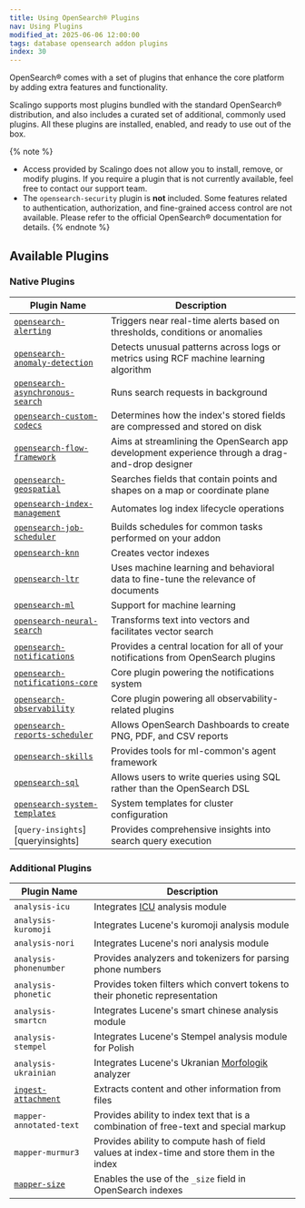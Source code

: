 ```yaml
---
title: Using OpenSearch® Plugins
nav: Using Plugins
modified_at: 2025-06-06 12:00:00
tags: database opensearch addon plugins
index: 30
---
```



OpenSearch® comes with a set of plugins that enhance the core platform by
adding extra features and functionality.

Scalingo supports most plugins bundled with the standard OpenSearch®
distribution, and also includes a curated set of additional, commonly used
plugins. All these plugins are installed, enabled, and ready to use out of the
box.

{% note %}
- Access provided by Scalingo does not allow you to install, remove, or modify
  plugins. If you require a plugin that is not currently available, feel free
  to contact our support team.
- The `opensearch-security` plugin is **not** included. Some features related
  to authentication, authorization, and fine-grained access control are not
  available. Please refer to the official OpenSearch® documentation for
  details.
{% endnote %}


## Available Plugins

### Native Plugins

| Plugin Name                                             | Description                                                                          |
| ------------------------------------------------------- | ------------------------------------------------------------------------------------ |
| [`opensearch-alerting`][alerting]                       | Triggers near real-time alerts based on thresholds, conditions or anomalies          |
| [`opensearch-anomaly-detection`][anomaly-detection]     | Detects unusual patterns across logs or metrics using RCF machine learning algorithm |
| [`opensearch-asynchronous-search`][asynchronous-search] | Runs search requests in background                                                   |
| [`opensearch-custom-codecs`][custom-codecs]             | Determines how the index's stored fields are compressed and stored on disk           |
| [`opensearch-flow-framework`][flow-framework]           | Aims at streamlining the OpenSearch app development experience through a drag-and-drop designer |
| [`opensearch-geospatial`][geospatial]                   | Searches fields that contain points and shapes on a map or coordinate plane          |
| [`opensearch-index-management`][index-management]       | Automates log index lifecycle operations                                             |
| [`opensearch-job-scheduler`][job-scheduler]             | Builds schedules for common tasks performed on your addon                            |
| [`opensearch-knn`][knn]                                 | Creates vector indexes                                                               |
| [`opensearch-ltr`][ltr]                                 | Uses machine learning and behavioral data to fine-tune the relevance of documents    |
| [`opensearch-ml`][ml]                                   | Support for machine learning                                                         |
| [`opensearch-neural-search`][neural-search]             | Transforms text into vectors and facilitates vector search                           |
| [`opensearch-notifications`][notifications]             | Provides a central location for all of your notifications from OpenSearch plugins    |
| [`opensearch-notifications-core`][notifications]        | Core plugin powering the notifications system                                        |
| [`opensearch-observability`][observability]             | Core plugin powering all observability-related plugins                               |
| [`opensearch-reports-scheduler`][reports-scheduler]     | Allows OpenSearch Dashboards to create PNG, PDF, and CSV reports                     |
| [`opensearch-skills`][skills]                           | Provides tools for ml-common's agent framework                                       |
| [`opensearch-sql`][sql]                                 | Allows users to write queries using SQL rather than the OpenSearch DSL               |
| [`opensearch-system-templates`][system-templates]       | System templates for cluster configuration                                           |
| [`query-insights`][queryinsights]                       | Provides comprehensive insights into search query execution                          |

### Additional Plugins

| Plugin Name                              | Description                                       |
| ---------------------------------------- | --------------------------------------------------|
| `analysis-icu`                           | Integrates [ICU][icu] analysis module             |
| `analysis-kuromoji`                      | Integrates Lucene's kuromoji analysis module      |
| `analysis-nori`                          | Integrates Lucene's nori analysis module          |
| `analysis-phonenumber`                   | Provides analyzers and tokenizers for parsing phone numbers |
| `analysis-phonetic`                      | Provides token filters which convert tokens to their phonetic representation |
| `analysis-smartcn`                       | Integrates Lucene's smart chinese analysis module |
| `analysis-stempel`                       | Integrates Lucene's Stempel analysis module for Polish |
| `analysis-ukrainian`                     | Integrates Lucene's Ukranian [Morfologik][morfologik] analyzer  |
| [`ingest-attachment`][ingest-attachment] | Extracts content and other information from files |
| `mapper-annotated-text`                  | Provides ability to index text that is a combination of free-text and special markup |
| `mapper-murmur3`                         | Provides ability to compute hash of field values at index-time and store them in the index |
| [`mapper-size`][mapper-size]             | Enables the use of the `_size` field in OpenSearch indexes |


[alerting]: https://docs.opensearch.org/docs/2.19/observing-your-data/alerting/index/
[anomaly-detection]: https://docs.opensearch.org/docs/2.19/observing-your-data/ad/index/
[asynchronous-search]: https://docs.opensearch.org/docs/2.19/search-plugins/async/index/
[custom-codecs]: https://docs.opensearch.org/docs/2.19/im-plugin/index-codecs/
[flow-framework]: https://github.com/opensearch-project/flow-framework
[geospatial]: https://docs.opensearch.org/docs/2.19/query-dsl/geo-and-xy/index/
[index-management]: https://docs.opensearch.org/docs/2.19/dashboards/im-dashboards/index/
[job-scheduler]: https://docs.opensearch.org/docs/2.19/monitoring-your-cluster/job-scheduler/index/
[knn]: https://docs.opensearch.org/docs/2.19/vector-search/creating-vector-index/
[ltr]: https://docs.opensearch.org/docs/2.19/search-plugins/ltr/index/
[ml]: https://docs.opensearch.org/docs/2.19/ml-commons-plugin/
[neural-search]: https://docs.opensearch.org/docs/2.19/vector-search/ai-search/index/
[notifications]: https://docs.opensearch.org/docs/2.19/observing-your-data/notifications/index/
[observability]: https://docs.opensearch.org/docs/2.19/observing-your-data/
[reports-scheduler]: https://docs.opensearch.org/docs/2.19/reporting/report-dashboard-index/
[skills]: https://github.com/opensearch-project/skills
[sql]: https://docs.opensearch.org/docs/2.19/search-plugins/sql/index/
[system-templates]: https://github.com/opensearch-project/opensearch-system-templates
[query-insights]: https://docs.opensearch.org/docs/2.19/observing-your-data/query-insights/index/

[icu]: https://icu.unicode.org/
[morfologik]: https://github.com/morfologik/morfologik-stemming
[ingest-attachment]: https://docs.opensearch.org/docs/2.19/install-and-configure/additional-plugins/ingest-attachment-plugin/
[mapper-size]: https://docs.opensearch.org/docs/2.19/install-and-configure/additional-plugins/mapper-size-plugin/
